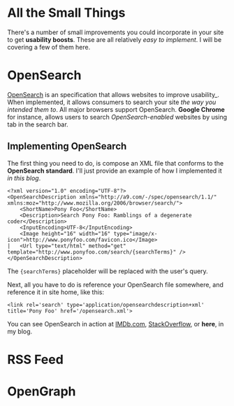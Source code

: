 # All the Small Things #

There's a number of small improvements you could incorporate in your site to get **usability boosts**. These are all relatively _easy to implement_. I will be covering a few of them here.

# OpenSearch #

[OpenSearch](http://www.opensearch.org/ "Official Site") is an specification that allows websites to improve usability_. When implemented, it allows consumers to search your site _the way you intended them to_. All major browsers support OpenSearch. **Google Chrome** for instance, allows users to search _OpenSearch-enabled_ websites by using tab in the search bar.

## Implementing OpenSearch ##

The first thing you need to do, is compose an XML file that conforms to the **OpenSearch standard**. I'll just provide an example of how I implemented it _in this blog_.

    <?xml version="1.0" encoding="UTF-8"?>
    <OpenSearchDescription xmlns="http://a9.com/-/spec/opensearch/1.1/" xmlns:moz="http://www.mozilla.org/2006/browser/search/">
        <ShortName>Pony Foo</ShortName>
        <Description>Search Pony Foo: Ramblings of a degenerate coder</Description>
        <InputEncoding>UTF-8</InputEncoding>
        <Image height="16" width="16" type="image/x-icon">http://www.ponyfoo.com/favicon.ico</Image>
    |   <Url type="text/html" method="get" template="http://www.ponyfoo.com/search/{searchTerms}" />
    </OpenSearchDescription>

The `{searchTerms}` placeholder will be replaced with the user's query.

Next, all you have to do is reference your OpenSearch file somewhere, and reference it in site home, like this:

    <link rel='search' type='application/opensearchdescription+xml' title='Pony Foo' href='/opensearch.xml'>
	
You can see OpenSearch in action at [IMDb.com](http://imdb.com "IMDb"), [StackOverflow](http://stackoverflow.com "Stack Overflow"), or **here**, in my blog.

# RSS Feed #
# OpenGraph #